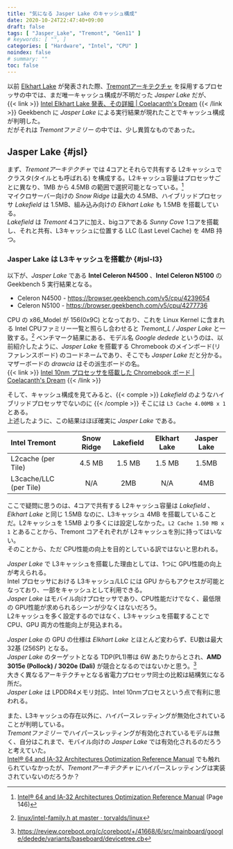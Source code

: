 ```yaml
---
title: "気になる Jasper Lake のキャッシュ構成"
date: 2020-10-24T22:47:40+09:00
draft: false
tags: [ "Jasper_Lake", "Tremont", "Gen11" ]
# keywords: [ "", ]
categories: [ "Hardware", "Intel", "CPU" ]
noindex: false
# summary: ""
toc: false
---
```


以前 [Elkhart Lake](/tags/elkhart_lake) が発表された際、[Tremontアーキテクチャ](/tags/tremont) を採用するプロセッサの中では、まだ唯一キャッシュ構成が不明だった *Jasper Lake* だが、  
{{< link >}} [Intel Elkhart Lake 発表、その詳細 | Coelacanth's Dream](/posts/2020/09/24/intel-atom-ehl-tgl/) {{< /link >}}
Geekbench に *Jasper Lake* による実行結果が現れたことでキャッシュ構成が判明した。  
だがそれは *Tremontファミリー* の中では、少し異質なものであった。  

## Jasper Lake {#jsl}
まず、*Tremontアーキテクチャ* では 4コアとそれらで共有する L2キャッシュでクラスタ(タイルとも呼ばれる) を構成する。L2キャッシュ容量はプロセッサごとに異なり、1MB から 4.5MB の範囲で選択可能となっている。[^intel-arch-manual]  
マイクロサーバー向けの *Snow Ridge* は最大の 4.5MB、ハイブリッドプロセッサ *Lakefield* は 1.5MB、組み込み向けの *Elkhart Lake* も 1.5MB を搭載している。  
*Lakefield* は *Tremont* 4コアに加え、bigコアである *Sunny Cove* 1コアを搭載し、それと共有、L3キャッシュに位置する LLC (Last Level Cache) を 4MB 持つ。  

[^intel-arch-manual]: [Intel® 64 and IA-32 Architectures Optimization Reference Manual](https://software.intel.com/content/www/us/en/develop/download/intel-64-and-ia-32-architectures-optimization-reference-manual.html) (Page 146)

### Jasper Lake は L3キャッシュを搭載か {#jsl-l3}

以下が、*Jasper Lake* である **Intel Celeron N4500** 、**Intel Celeron N5100** のGeekbench 5 実行結果となる。  

 * Celeron N4500 - <https://browser.geekbench.com/v5/cpu/4239654>
 * Celeron N5100 - <https://browser.geekbench.com/v5/cpu/4277736>

CPU の x86\_Model が 156(0x9C) となっており、これを Linux Kernel に含まれる Intel CPUファミリー一覧と照らし合わせると *Tremont_L / Jasper Lake* と一致する。[^intel-family]
ベンチマーク結果にある、モデル名 *Google dedede* というのは、以前紹介したように、*Jasper Lake* を搭載する Chromebook のメインボード(リファレンスボード) のコードネームであり、そこでも *Jasper Lake* だと分かる。マザーボードの *drawcia* はその派生ボードの名。  
{{< link >}} [Intel 10nm プロセッサを搭載した Chromebook ボード | Coelacanth's Dream](/posts/2020/05/13/intel-10nm-processor-chromebook/) {{< /link >}}

[^intel-family]: [linux/intel-family.h at master · torvalds/linux](https://github.com/torvalds/linux/blob/master/arch/x86/include/asm/intel-family.h)

そして、キャッシュ構成を見てみると、{{< comple >}} *Lakefield* のようなハイブリッドプロセッサでないのに {{< /comple >}} そこには `L3 Cache 4.00MB x 1` とある。  
上述したように、この結果はほぼ確実に *Jasper Lake* である。  

| Intel Tremont | Snow Ridge | Lakefield | Elkhart Lake | Jasper Lake |
| :-- | :--: | :--: | :--: | :--: |
| L2cache (per Tile) | 4.5 MB | 1.5 MB | 1.5 MB | 1.5MB |
| L3cache/LLC (per Tile) | N/A | 2MB | N/A | 4MB |

ここで疑問に思うのは、4コアで共有する L2キャッシュ容量は *Lakefield* 、*Elkhart Lake* と同じ 1.5MB なのに、L3キャッシュ 4MB を搭載していることだ。L2キャッシュを 1.5MB より多くには設定しなかった。`L2 Cache 1.50 MB x 1` とあることから、Tremont コアそれぞれが L2キャッシュを別に持ってはいない。  
そのことから、ただ CPU性能の向上を目的としている訳ではないと思われる。  

*Jasper Lake* で L3キャッシュを搭載した理由としては、1つに GPU性能の向上が考えられる。  
Intel プロセッサにおける L3キャッシュ/LLC には GPU からもアクセスが可能となっており、一部をキャッシュとして利用できる。  
*Jasper Lake* はモバイル向けプロセッサであり、CPU性能だけでなく、最低限の GPU性能が求められるシーンが少なくはないだろう。  
L2キャッシュを多く設定するのではなく、L3キャッシュを搭載することで CPU、GPU 両方の性能向上が見込まれる。  

*Jasper Lake* の GPU の仕様は *Elkhart Lake* とほとんど変わらず、EU数は最大 32基 (256SP) となる。  
*Jasper Lake* のターゲットとなる TDP(PL1)帯は 6W あたりからとされ、**AMD 3015e (Pollock) / 3020e (Dali)** が競合となるのではないかと思う。[^jsl-pl1]  
大きく異なるアーキテクチャとなる省電力プロセッサ同士の比較は結構気になる所だ。  
*Jasper Lake* は LPDDR4メモリ対応、Intel 10nmプロセスという点で有利に思われる。  

[^jsl-pl1]: <https://review.coreboot.org/c/coreboot/+/41668/6/src/mainboard/google/dedede/variants/baseboard/devicetree.cb>

また、L3キャッシュの存在以外に、ハイパースレッティングが無効化されていることが判明している。  
*Tremontファミリー* でハイパースレッティングが有効化されているモデルは無く、自分はこれまで、モバイル向けの *Jasper Lake* では有効化されるのだろうと考えていた。  
[Intel® 64 and IA-32 Architectures Optimization Reference Manual](https://software.intel.com/content/www/us/en/develop/download/intel-64-and-ia-32-architectures-optimization-reference-manual.html) でも触れられていなかったが、*Tremontアーキテクチャ* にハイパースレッティングは実装されていないのだろうか？  


